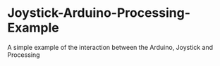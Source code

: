 # Joystick-Arduino-Processing-Example
A simple example of the interaction between the Arduino, Joystick and Processing
